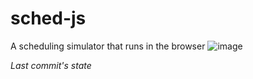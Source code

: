 # sched-js
A scheduling simulator that runs in the browser
![image](https://user-images.githubusercontent.com/9111357/58522911-92eaa300-81c2-11e9-967c-5c3289e20974.PNG)

_Last commit's state_
